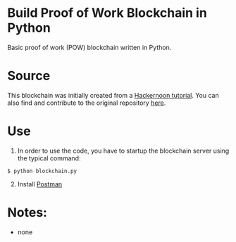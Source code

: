 # Build Proof of Work Blockchain in Python
Basic proof of work (POW) blockchain written in Python.

# Source
This blockchain was initially created from a [Hackernoon tutorial](https://hackernoon.com/learn-blockchains-by-building-one-117428612f46). You can also find and contribute to the original repository [here](https://github.com/dvf/blockchain).

# Use
1. In order to use the code, you have to startup the blockchain server using the typical command:

```
$ python blockchain.py
```

2. Install [Postman](https://www.getpostman.com/)

# Notes:

 - none
